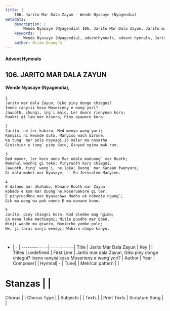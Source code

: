 ```yaml
---
title: |
    106. Jarito Mar Dala Zayun - Wende Nyasaye (Nyagendia)
metadata:
    description: |
        Wende Nyasaye (Nyagendia) 106. Jarito Mar Dala Zayun. Jarito mar dala Zayun, Giko piny donge chiegni? Ineno ranyisi koso Moserieny e wang`yori? Jawuoth, chungi, ing`i malo, Ler dwaro rienynwa koro; Ruakri gi law mar kisera, Piny oyawore koro.  
    keywords:  |
        Wende Nyasaye (Nyagendia), adventhymnals, advent hymnals, Jarito Mar Dala Zayun, Jarito mar dala Zayun, Giko piny donge chiegni? Ineno ranyisi koso Moserieny e wang`yori?. 
    author: Brian Onang'o
---
```


#### Advent Hymnals
## 106. JARITO MAR DALA ZAYUN
####  Wende Nyasaye (Nyagendia),

```txt
1
Jarito mar dala Zayun, Giko piny donge chiegni?
Ineno ranyisi koso Moserieny e wang`yori?
Jawuoth, chungi, ing`i malo, Ler dwaro rienynwa koro;
Ruakri gi law mar kisera, Piny oyawore koro.

2
Jarito, ne ler kabiro, Med menyo wang`yori;
Ranyisi ni kwonde duto, Manyiso wach birone.
Ka tung` mar polo noyuagi Jo maler ma nosetho
Ginichier e tung` piny duto, Ginyud ngima mak rum.

3
Bed mamor, ler koro neno Mar ndalo maduong` mar Ruoth;
Wanahul wachni gi teko: Pinyruoth koro chiegni.
Jawuoth, ting` wang`i, ne loka; Duong` mar Kanaan fwenyore,
Gi dala maber mar Nyasaye, -- En Jerusalem Manyien.

4
E dalano mar dhahabu, Wanane Ruoth mar Zayun
Kobedo e kom mar duong`ne,koseruakore gi ler;
E pinyruodhno mar Nyasachwa Mudho ok nobedie ngang`;
Gik ma wang`wa pok oneno E ma wanane kuno.

5
Jarito, piny chiegni koro, Kod olembe mag ngima;
En mana loka machiegni; Nitie puodho mar Eden.
Winji wende ma giwero, Mayiecho yembe polo;
Ne, ji tara; winji wendgi; Wabiro chopo kanyo.




```

- |   -  |
-------------|------------|
Title | Jarito Mar Dala Zayun |
Key |  |
Titles | undefined |
First Line | Jarito mar dala Zayun, Giko piny donge chiegni? Ineno ranyisi koso Moserieny e wang`yori? |
Author | 
Year | 
Composer| |
Hymnal|  - |
Tune|  |
Metrical pattern | |
# Stanzas |  |
Chorus |  |
Chorus Type |  |
Subjects | |
Texts |  |
Print Texts | 
Scripture Song |  |
    
